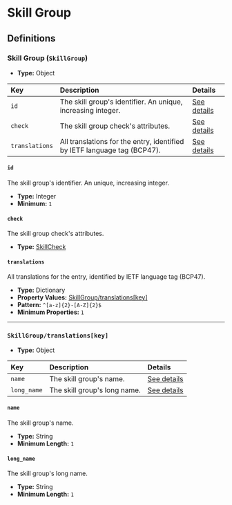# Skill Group

## Definitions

### <a name="SkillGroup"></a> Skill Group (`SkillGroup`)

- **Type:** Object

Key | Description | Details
:-- | :-- | :--
`id` | The skill group's identifier. An unique, increasing integer. | <a href="#SkillGroup/id">See details</a>
`check` | The skill group check's attributes. | <a href="#SkillGroup/check">See details</a>
`translations` | All translations for the entry, identified by IETF language tag (BCP47). | <a href="#SkillGroup/translations">See details</a>

#### <a name="SkillGroup/id"></a> `id`

The skill group's identifier. An unique, increasing integer.

- **Type:** Integer
- **Minimum:** `1`

#### <a name="SkillGroup/check"></a> `check`

The skill group check's attributes.

- **Type:** <a href="./_SkillCheck.md#SkillCheck">SkillCheck</a>

#### <a name="SkillGroup/translations"></a> `translations`

All translations for the entry, identified by IETF language tag (BCP47).

- **Type:** Dictionary
- **Property Values:** <a href="#SkillGroup/translations[key]">SkillGroup/translations[key]</a>
- **Pattern:** `^[a-z]{2}-[A-Z]{2}$`
- **Minimum Properties:** `1`

---

### <a name="SkillGroup/translations[key]"></a> `SkillGroup/translations[key]`

- **Type:** Object

Key | Description | Details
:-- | :-- | :--
`name` | The skill group's name. | <a href="#SkillGroup/translations[key]/name">See details</a>
`long_name` | The skill group's long name. | <a href="#SkillGroup/translations[key]/long_name">See details</a>

#### <a name="SkillGroup/translations[key]/name"></a> `name`

The skill group's name.

- **Type:** String
- **Minimum Length:** `1`

#### <a name="SkillGroup/translations[key]/long_name"></a> `long_name`

The skill group's long name.

- **Type:** String
- **Minimum Length:** `1`
